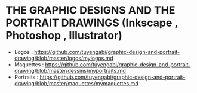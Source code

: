 # THE GRAPHIC DESIGNS AND THE PORTRAIT DRAWINGS (Inkscape , Photoshop , Illustrator)

* Logos : https://github.com/tuyengabi/graphic-design-and-portrait-drawing/blob/master/logos/mylogos.md
* Maquettes : https://github.com/tuyengabi/graphic-design-and-portrait-drawing/blob/master/dessins/myportraits.md
* Portraits : https://github.com/tuyengabi/graphic-design-and-portrait-drawing/blob/master/maquettes/mymaquettes.md
